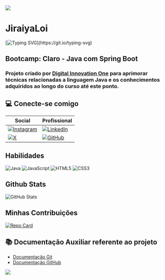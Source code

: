 <img src="https://capsule-render.vercel.app/api?type=waving&height=150&color=gradient&reversal=false&section=header&descAlign=33&descAlignY=0" />

#  JiraiyaLoi


[![Typing SVG](https://readme-typing-svg.herokuapp.com?font=Diplomata&pause=1000&color=F7002CFF&center=true&vCenter=true&width=1000&lines=Ol%C3%A1%2C+seja+bem+vindo.)](https://git.io/typing-svg)

## Bootcamp: **Claro - Java com Spring Boot**

### Projeto criado por [Digital Innovation One](https://www.dio.me/) para aprimorar técnicas relacionadas a linguagem Java e os conhecimentos adquiridos ao longo do curso até este ponto.


## 💻 Conecte-se comigo


| **Social** | **Profissional** |
| ------------- | ------------- |
| [![Instagram](https://img.shields.io/badge/-Instagram-%23E4405F?style=for-the-badge&logo=instagram&logoColor=white)](https://www.instagram.com/joaopedroloiola/) | [![LinkedIn](https://img.shields.io/badge/LinkedIn-0077B5?style=for-the-badge&logo=linkedin&logoColor=white)](https://www.linkedin.com/in/joao-pedro-loiola/)
  |  [![X](https://img.shields.io/badge/X-000?style=for-the-badge&logo=x)](https://x.com/JooLoiola)  | [![GitHub](https://img.shields.io/badge/GitHub-100000?style=for-the-badge&logo=github&logoColor=white)](https://github.com/JiraiyaLoi)



## Habilidades
![Java](https://img.shields.io/badge/java-%23ED8B00.svg?style=for-the-badge&logo=openjdk&logoColor=white) 
![JavaScript](https://img.shields.io/badge/JavaScript-F7DF1E?style=for-the-badge&logo=javascript&logoColor=black) 
![HTML5](https://img.shields.io/badge/HTML5-E34F26?style=for-the-badge&logo=html5&logoColor=white)
![CSS3](https://img.shields.io/badge/CSS3-1572B6?style=for-the-badge&logo=css3&logoColor=white)

## Github Stats
![GitHub Stats](https://github-readme-stats.vercel.app/api?username=JiraiyaLoi&theme=transparent&bg_color=000&border_color=30A3DC&show_icons=true&icon_color=30A3DC&title_color=E94D5F&text_color=FFF)

## Minhas Contribuições
[![Repo Card](https://github-readme-stats.vercel.app/api/pin/?username=JiraiyaLoi&repo=dio-lab-open-source&bg_color=000&border_color=30A3DC&show_icons=true&icon_color=fff&title_color=fff&text_color=FFF)](https://github.com/JiraiyaLoi/dio-lab-open-source)



## 📚 Documentação Auxiliar referente ao projeto
- [Documentação Git](https://git-scm.com/doc)
- [Documentação GitHub](https://docs.github.com/)

<img src="https://capsule-render.vercel.app/api?type=waving&height=150&color=gradient&reversal=false&section=footer&descAlign=5&descAlignY=0" />
